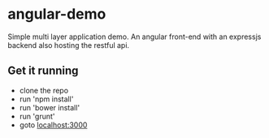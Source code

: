 angular-demo
============

Simple multi layer application demo. An angular front-end with an expressjs backend also hosting the restful api.

Get it running
--------------

* clone the repo
* run 'npm install'
* run 'bower install'
* run 'grunt'
* goto [localhost:3000](http://localhost:3000)
